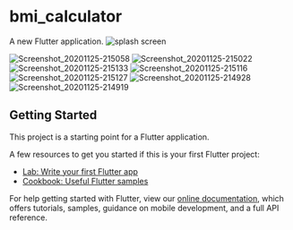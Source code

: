 # bmi_calculator

A new Flutter application.
![splash screen](https://user-images.githubusercontent.com/72139490/100257545-d82e9300-2f67-11eb-83a4-e74e87e94d16.jpg)


![Screenshot_20201125-215058](https://user-images.githubusercontent.com/72139490/100258305-baadf900-2f68-11eb-9884-80ddbcb8ae3e.jpg)
![Screenshot_20201125-215022](https://user-images.githubusercontent.com/72139490/100258310-bf72ad00-2f68-11eb-9b3d-d57b66e423d1.jpg)
![Screenshot_20201125-215133](https://user-images.githubusercontent.com/72139490/100258324-c4376100-2f68-11eb-9a30-f5c09c4dd8ee.jpg)
![Screenshot_20201125-215116](https://user-images.githubusercontent.com/72139490/100258610-18424580-2f69-11eb-9d79-c947c3504109.jpg)
![Screenshot_20201125-215127](https://user-images.githubusercontent.com/72139490/100258630-1b3d3600-2f69-11eb-9a2b-75d50f72b31b.jpg)
![Screenshot_20201125-214928](https://user-images.githubusercontent.com/72139490/100258639-2001ea00-2f69-11eb-8397-f8051c7ea421.jpg)
![Screenshot_20201125-214919](https://user-images.githubusercontent.com/72139490/100258656-22fcda80-2f69-11eb-83d5-c17f89623b3e.jpg)



## Getting Started

This project is a starting point for a Flutter application.

A few resources to get you started if this is your first Flutter project:

- [Lab: Write your first Flutter app](https://flutter.dev/docs/get-started/codelab)
- [Cookbook: Useful Flutter samples](https://flutter.dev/docs/cookbook)

For help getting started with Flutter, view our
[online documentation](https://flutter.dev/docs), which offers tutorials,
samples, guidance on mobile development, and a full API reference.
